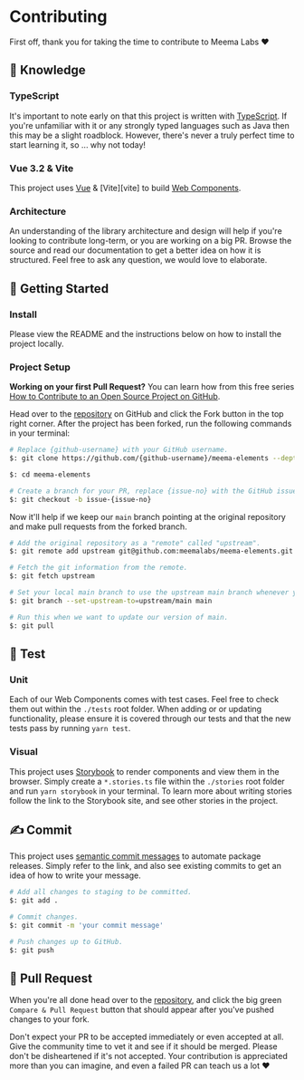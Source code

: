 # Contributing

First off, thank you for taking the time to contribute to Meema Labs ❤️

## 💭 Knowledge

### TypeScript

It's important to note early on that this project is written with [TypeScript][typescript]. If
you're unfamiliar with it or any strongly typed languages such as Java then this may be a slight
roadblock. However, there's never a truly perfect time to start learning it, so ... why not today!

### Vue 3.2 & Vite

This project uses [Vue][vue] & [Vite][vite] to build [Web Components][web-components].

### Architecture

An understanding of the library architecture and design will help if you're looking to
contribute long-term, or you are working on a big PR. Browse the source and read our
documentation to get a better idea on how it is structured. Feel free to ask any question,
we would love to elaborate.

## 🎒 Getting Started

### Install

Please view the README and the instructions below on how to install the project locally.

### Project Setup

**Working on your first Pull Request?** You can learn how from this free series
[How to Contribute to an Open Source Project on GitHub][pr-beginner-series].

Head over to the [repository][meema-elements] on GitHub and click the Fork button in the top
right corner. After the project has been forked, run the following commands in your terminal:

```bash
# Replace {github-username} with your GitHub username.
$: git clone https://github.com/{github-username}/meema-elements --depth=1

$: cd meema-elements

# Create a branch for your PR, replace {issue-no} with the GitHub issue number.
$: git checkout -b issue-{issue-no}
```

Now it'll help if we keep our `main` branch pointing at the original repository and make
pull requests from the forked branch.

```bash
# Add the original repository as a "remote" called "upstream".
$: git remote add upstream git@github.com:meemalabs/meema-elements.git

# Fetch the git information from the remote.
$: git fetch upstream

# Set your local main branch to use the upstream main branch whenever you run `git pull`.
$: git branch --set-upstream-to=upstream/main main

# Run this when we want to update our version of main.
$: git pull
```

## 🧪 Test

### Unit

Each of our Web Components comes with test cases. Feel free to check them out within the `./tests` root folder. When adding or or updating functionality, please ensure it is covered through our tests and that the new tests pass by running `yarn test`.

### Visual

This project uses [Storybook][storybook] to render components and view them in the browser. Simply
create a `*.stories.ts` file within the `./stories` root folder and run `yarn storybook` in
your terminal. To learn more about writing stories follow the link to the Storybook site, and see
other stories in the project.

## ✍️ Commit

This project uses [semantic commit messages][semantic-commit-style] to automate package releases.
Simply refer to the link, and also see existing commits to get an idea of how to write your message.

```bash
# Add all changes to staging to be committed.
$: git add .

# Commit changes.
$: git commit -m 'your commit message'

# Push changes up to GitHub.
$: git push
```

## 🎉 Pull Request

When you're all done head over to the [repository][meema-elements], and click the big green
`Compare & Pull Request` button that should appear after you've pushed changes to your fork.

Don't expect your PR to be accepted immediately or even accepted at all. Give the community time to
vet it and see if it should be merged. Please don't be disheartened if it's not accepted. Your
contribution is appreciated more than you can imagine, and even a failed PR can teach us a lot ❤️

[typescript]: https://www.typescriptlang.org
[storybook]: https://storybook.js.org
[vue]: https://v3.vuejs.org/
[web-components]: https://developer.mozilla.org/en-US/docs/Web/Web_Components
[meema-elements]: https://github.com/meemalabs/meema-elements
[semantic-commit-style]: https://gist.github.com/joshbuchea/6f47e86d2510bce28f8e7f42ae84c716
[pr-beginner-series]: https://app.egghead.io/courses/how-to-contribute-to-an-open-source-project-on-github
